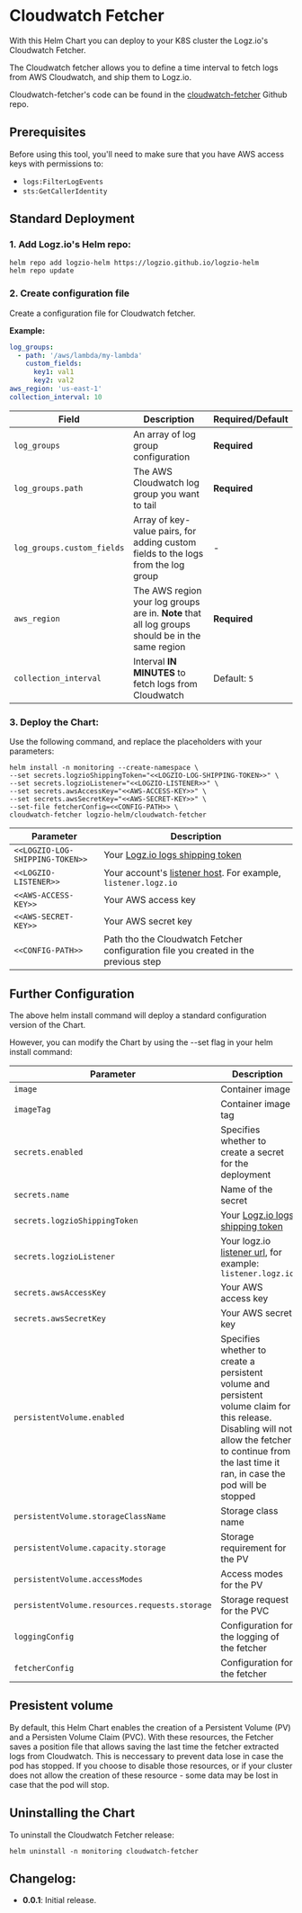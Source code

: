 # Cloudwatch Fetcher

With this Helm Chart you can deploy to your K8S cluster the Logz.io's Cloudwatch Fetcher.

The Cloudwatch fetcher allows you to define a time interval to fetch logs from AWS Cloudwatch, and ship them to Logz.io.

Cloudwatch-fetcher's code can be found in the [cloudwatch-fetcher](https://github.com/logzio/cloudwatch-fetcher) Github repo.

## Prerequisites

Before using this tool, you'll need to make sure that you have AWS access keys with permissions to:
* `logs:FilterLogEvents`
* `sts:GetCallerIdentity`

## Standard Deployment

### 1. Add Logz.io's Helm repo:

```shell
helm repo add logzio-helm https://logzio.github.io/logzio-helm
helm repo update
```

### 2. Create configuration file

Create a configuration file for Cloudwatch fetcher.

**Example:**

```yaml
log_groups:
  - path: '/aws/lambda/my-lambda'
    custom_fields:
      key1: val1
      key2: val2
aws_region: 'us-east-1'
collection_interval: 10
```

| Field                      | Description                                                                                      | Required/Default |
|----------------------------|--------------------------------------------------------------------------------------------------|------------------|
| `log_groups`               | An array of log group configuration                                                              | **Required**     |
| `log_groups.path`          | The AWS Cloudwatch log group you want to tail                                                    | **Required**     |
| `log_groups.custom_fields` | Array of key-value pairs, for adding custom fields to the logs from the log group                | -                |
| `aws_region`               | The AWS region your log groups are in. **Note** that all log groups should be in the same region | **Required**     |
| `collection_interval`      | Interval **IN MINUTES** to fetch logs from Cloudwatch                                            | Default: `5`     |

### 3. Deploy the Chart:

Use the following command, and replace the placeholders with your parameters:

```shell
helm install -n monitoring --create-namespace \                 
--set secrets.logzioShippingToken="<<LOGZIO-LOG-SHIPPING-TOKEN>>" \
--set secrets.logzioListener="<<LOGZIO-LISTENER>>" \
--set secrets.awsAccessKey="<<AWS-ACCESS-KEY>>" \
--set secrets.awsSecretKey="<<AWS-SECRET-KEY>>" \
--set-file fetcherConfig=<<CONFIG-PATH>> \
cloudwatch-fetcher logzio-helm/cloudwatch-fetcher
```

| Parameter | Description |
| --- | --- |
| `<<LOGZIO-LOG-SHIPPING-TOKEN>>` | Your [Logz.io logs shipping token](https://app.logz.io/#/dashboard/settings/general) |
| `<<LOGZIO-LISTENER>>` | Your account's [listener host](https://app.logz.io/#/dashboard/settings/manage-tokens/data-shipping?product=logs). For example, `listener.logz.io` |
| `<<AWS-ACCESS-KEY>>` | Your AWS access key |
| `<<AWS-SECRET-KEY>>` | Your AWS secret key |
| `<<CONFIG-PATH>>` | Path tho the Cloudwatch Fetcher configuration file you created in the previous step |

## Further Configuration

The above helm install command will deploy a standard configuration version of the Chart.

However, you can modify the Chart by using the --set flag in your helm install command:

| Parameter | Description | Default |
| --- | --- | --- |
| `image` | Container image | `logzio/cloudwatch/fetcher` |
| `imageTag` | Container image tag | `0.0.1` |
| `secrets.enabled` | Specifies whether to create a secret for the deployment | `true` |
| `secrets.name` | Name of the secret | `"logzio-logs-secret-cloudwatch"` |
| `secrets.logzioShippingToken` | Your [Logz.io logs shipping token](https://app.logz.io/#/dashboard/settings/general) | `""`
| `secrets.logzioListener` | Your logz.io [listener url](https://app.logz.io/#/dashboard/settings/manage-tokens/data-shipping?product=logs), for example: `listener.logz.io` | `""` (defaults to us region) |
| `secrets.awsAccessKey` | Your AWS access key | `""` |
| `secrets.awsSecretKey` | Your AWS secret key | `""` |
| `persistentVolume.enabled` | Specifies whether to create a persistent volume and persistent volume claim for this release. Disabling will not allow the fetcher to continue from the last time it ran, in case the pod will be stopped | `true` |
| `persistentVolume.storageClassName` | Storage class name | `"logzio-cloudwatch-fetcher"` |
| `persistentVolume.capacity.storage` | Storage requirement for the PV | `50Mi` |
| `persistentVolume.accessModes` | Access modes for the PV | See [values.yaml](https://github.com/logzio/logzio-helm/blob/master/charts/cloudwatch-fetcher/values.yaml) |
| `persistentVolume.resources.requests.storage` | Storage request for the PVC | `30Mi` |
| `loggingConfig` | Configuration for the logging of the fetcher | See [values.yaml](https://github.com/logzio/logzio-helm/blob/master/charts/cloudwatch-fetcher/values.yaml) |
| `fetcherConfig` | Configuration for the fetcher | `""` |


## Presistent volume

By default, this Helm Chart enables the creation of a Persistent Volume (PV) and a Persisten Volume Claim (PVC). With these resources, the Fetcher saves a position file that allows saving the last time the fetcher extracted logs from Cloudwatch. This is neccessary to prevent data lose in case the pod has stopped. If you choose to disable those resources, or if your cluster does not allow the creation of these resource - some data may be lost in case that the pod will stop.

## Uninstalling the Chart

To uninstall the Cloudwatch Fetcher release:

```shell
helm uninstall -n monitoring cloudwatch-fetcher
```

## Changelog:

- **0.0.1**: Initial release.